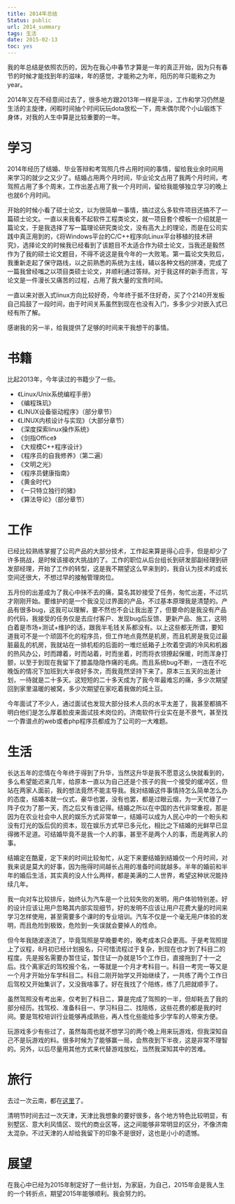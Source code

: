 ```yaml
---
title: 2014年总结
Status: public
url: 2014_summary
tags: 生活
date: 2015-02-13
toc: yes
---
```


我的年总结是依照农历的，因为在我心中春节才算是一年的真正开始，因为只有春节的时候才能找到年的滋味，年的感觉，才能称之为年，阳历的年只能称之为year。

2014年又在不经意间过去了，很多地方跟2013年一样是平淡，工作和学习仍然是生活的主旋律，闲暇时间抽个时间玩玩dota放松一下，周末偶尔爬个小山锻炼下身体，对我的人生中算是比较重要的一年。

# 学习

2014年经历了结婚、毕业答辩和考驾照几件占用时间的事情，留给我业余时间用来学习的就少之又少了。结婚占用两个月时间，毕业论文占用了我两个月时间，考驾照占用了多个周末，工作出差占用了我一个月时间，留给我能够独立学习的晚上也就6个月时间。

开始的时候小看了硕士论文，以为很简单一事情，搞过这么多软件项目还搞不了一篇硕士论文。一直以来我看不起软件工程类论文，就一项目套个模板一介绍就是一篇论文，于是我选择了写一篇理论研究类论文，没有高大上的理论，而是在公司实践中真正用到的，《将Windows平台的C/C++程序向Linux平台移植的技术研究》，选择论文的时候我已经看到了该题目不太适合作为硕士论文，当我还是毅然作为了我的硕士论文题目，不得不说这是我今年的一大败笔。第一篇论文失败后，我重新走起了保守路线，以之前熟悉的系统为主线，辅以各种文档的拼凑，完成了一篇我曾经嗤之以项目类硕士论文，并顺利通过答辩。对于我这样的新手而言，写论文是一件漫长又痛苦的过程，占用了我大量的宝贵时间。

一直以来对嵌入式linux方向比较好奇，今年终于抵不住好奇，买了个2140开发板自己捣鼓了一段时间，由于时间关系虽然到现在也没有入门，多多少少对嵌入式已经有所了解。

感谢我的另一半，给我提供了足够的时间来干我想干的事情。

# 书籍

比起2013年，今年读过的书籍少了一些。

* 《Linux/Unix系统编程手册》
* 《编程珠玑》
* 《LINUX设备驱动程序》（部分章节）
* 《LINUX内核设计与实现》（大部分章节）
* 《深度探索linux操作系统》
* 《剑指Office》
* 《大规模C++程序设计》
* 《程序员的自我修养》（第二遍）
* 《文明之光》
* 《程序员健康指南》
* 《黄金时代》
* 《一只特立独行的猪》
* 《算法导论》（部分章节）


# 工作

已经比较熟练掌握了公司产品的大部分技术，工作起来算是得心应手，但是却少了许多挑战，是时候该接收大挑战的了。工作的职位从后台组长到研发部副经理到研发部经理，开始了工作的转型，这是我不期望这么早来到的，我自认为技术的成长空间还很大，不想过早的接触管理岗位。

五月份的出差成为了我心中抹不去的痛，莫名其妙接受了任务，匆忙出差，不过坑才刚刚开始。要维护的是一个我没见过界面的产品，不过基本原理我是清楚的。产品有很多bug，这我可以理解，要不然也不会让我出差了，但要命的是我没有产品的代码，我接受的任务仅是去应付客户、发现bug后反馈、更新产品、施工，这明白着是市场+测试+维护的话，跟我半毛钱关系都没有。以上这些都无所谓，要知道我可不是一个顽固不化的程序员，但工作地点竟然是机房，而且机房是我见过最脏最乱的机房，我就站在一排机柜的后面的一堆烂纸箱子上吹着空调的冷风和机器的热风办公，时而蹲着，时而站着，时而坐着，时而将衣领撩起保暖，时而浑身打颤，以至于到现在我留下了膝盖隐隐作痛的毛病。而且系统bug不断，一连在不吃晚饭的情况下加班到大半夜好多次，而我竟然坚持下来了。原本三五天的出差计划，一待就是二十多天。这短短的二十多天成为了我今年最难忘的痛，多少次期望回到家里温暖的被窝，多少次期望在家吃着我做的炖土豆。

今年面试了不少人，通过面试也发现大部分技术人员的水平太差了，我甚至都搞不明白他们是怎么厚着脸皮来面试技术岗位的。济南软件行业实在是不景气，甚至找一个靠谱点的web或者php程序员都成为了公司的一大难题。

# 生活

长达五年的恋情在今年终于得到了升华，当然这升华是我不愿意这么快就看到的，多么希望能迟来几年，给原本一直以为自己还是个孩子的我一个接受的缓冲区，但站在两家人面前，我的想法竟然不能主导我。我对结婚这件事情持怎么简单怎么办的态度，结婚本就一仪式，豪华也罢，没有也罢，都是过眼云烟，为一天忙碌了一阵子仅为了那一天，而之后又有谁记得。结婚之所以在中国的古代非常重视，那是因为在农业社会中人民的娱乐方式非常单一，结婚可以成为人民心中的一个盼头和没有灯光的饭后侃的资本，现在娱乐方式早已多元化，相比之下结婚的光鲜早已显得微不足道。可结婚毕竟不是我一个人的事，甚至不是两个人的事，而是两家人的事。

结婚定在酷夏，定下来的时间比较匆忙，从定下来要结婚到结婚仅一个月时间，对我来说是莫大的好事，因为拖得时间越长占用的准备时间就越多。半年的婚前和半年的婚后生活，其实真的没人什么两样，都是美满的二人世界，希望这种状况能持续几年。

我一向对车比较排斥，始终认为汽车是一个比较失败的发明，用户体验特别差。好的设计应该让用户忽略其内部实现细节，好的发明不应该让用户花费大量的时间来学习怎样使用，甚至需要多个课时的专业培训。汽车不仅是一个毫无用户体验的发明，而且危险到极致，危险到一失误就会要掉人的性命。

但今年我随波逐流了，毕竟驾照是早晚要考的，晚考成本只会更高。于是考驾照提上了议程，8月初已经计划报名，只可惜流程过于复杂，到现在也才到了科目二的程度。先是报名需要办暂住证，暂住证一办就是15个工作日，直接拖到了十一之后。找个离家近的驾校报个名，一等就是一个月才考科目一。科目一考完一等又是一个月才开始分车学科目二。科目二刚开始学又开始继续了，一共练了两个工作日后驾校又开始集训了，又没我啥事了。好在我找了个陪练，练了几把就顺手了。

虽然驾照没有考出来，仅考到了科目二，算是完成了驾照的一半，但却耗去了我的部分经历。找驾校、准备科目一、学习科目二、找陪练，这些花费的都是我的时间。要是驾校培训行业能够再成熟些，再人性化些能给多少学车的人带来方便。

玩游戏多少有些过了，虽然每周也就不想学习的两个晚上用来玩游戏，但我深知自己不是玩游戏的料。很多时候为了能够赢一局，会熬夜到下半夜，这是非常不理智的。另外，以后尽量用其他方式来代替游戏放松，当然我深知其中的苦难。

# 旅行

去过一次云南，都在[这里](http://www.kuring.me/post/yunan_travel)了。

清明节时间去过一次天津，天津比我想象的要好很多，各个地方特色比较明显，有别墅区、意大利风情区、现代的商业区等，这之间能够非常明显的区分，不像济南太混杂。不过天津的人却给我留下的印象不是很好，这也是小小的遗憾。

# 展望

在我心中已经为2015年制定好了一些计划，为家庭，为自己，2015年会是我人生的一个转折点，期望2015年能够顺利。我会努力的。
